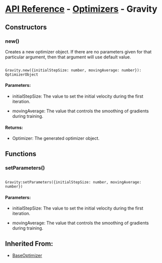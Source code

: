 # [API Reference](../../API.md) - [Optimizers](../Optimizers.md) - Gravity

## Constructors

### new()

Creates a new optimizer object. If there are no parameters given for that particular argument, then that argument will use default value.

```

Gravity.new({initialStepSize: number, movingAverage: number}): OptimizerObject

```

#### Parameters:

* initialStepSize: The value to set the initial velocity during the first iteration.

* movingAverage: The value that controls the smoothing of gradients during training.

#### Returns:

* Optimizer: The generated optimizer object.

## Functions

### setParameters()

```

Gravity:setParameters({initialStepSize: number, movingAverage: number})

```

#### Parameters:

* initialStepSize: The value to set the initial velocity during the first iteration.

* movingAverage: The value that controls the smoothing of gradients during training.

## Inherited From:

* [BaseOptimizer](BaseOptimizer.md)
